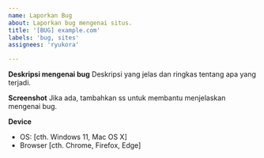 ```yaml
---
name: Laporkan Bug
about: Laporkan bug mengenai situs.
title: '[BUG] example.com'
labels: 'bug, sites'
assignees: 'ryukora'

---
```


<!--
Terima kasih telah melaporkan masalah!
Pastikan website yang akan dilaporkan tidak terdapat duplikat atau belum dibuka issue oleh pengguna lain
-->

**Deskripsi mengenai bug**
Deskripsi yang jelas dan ringkas tentang apa yang terjadi.

**Screenshot**
Jika ada, tambahkan ss untuk membantu menjelaskan mengenai bug.

**Device**
 - OS: [cth. Windows 11, Mac OS X]
 - Browser [cth. Chrome, Firefox, Edge]
